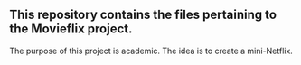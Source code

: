 ## This repository contains the files pertaining to the Movieflix project.

The purpose of this project is academic. The idea is to create a mini-Netflix.
